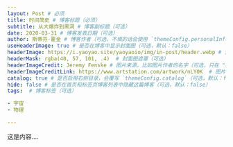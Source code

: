 ```yaml
---
layout: Post # 必须
title: 时间简史 # 博客标题（必须）
subtitle: 从大爆炸到黑洞 # 博客副标题（可选）
date: 2020-03-31 # 博客发表日期（可选）
author: 斯蒂芬·霍金 # 博客作者（可选，不填的话会使用 `themeConfig.personalInfo.name`）
useHeaderImage: true # 是否在博客中显示封面图（可选，默认：false）
headerImage: https://i.yaoyao.site/yaoyaoio/img/in-post/header.webp # 博客封面图（必须，即使上一项选了 false，因为图片也需要在首页显示）
headerMask: rgba(40, 57, 101, .4)  # 封面图遮罩（可选）
headerImageCredit: Jeremy Fenske # 图片来源，比如图片作者的名字（可选，只在 "useHeaderImage: true" 时有效）
headerImageCreditLink: https://www.artstation.com/artwork/nLY0K  # 图片来源的链接（可选，只在 "useHeaderImage: true" 时有效）
catalog: true # 是否启用右侧目录，会覆写 `themeConfig.catalog`（可选，默认：false）
hide: false # 是否在首页和标签页博客列表中隐藏这篇博客（可选，默认：false）
tags:  # 博客标签（可选）

- 宇宙
- 物理

---
```

这是内容....
